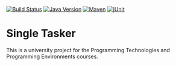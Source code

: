 [![Build Status](https://travis-ci.com/m4tty-d/single-tasker.svg?token=u8qaYxSWoeJmov6MB6BK&branch=master)](https://travis-ci.com/m4tty-d/single-tasker)
[![Java Version](https://img.shields.io/badge/jdk-9-blue.svg)]()
[![Maven](https://img.shields.io/badge/tool-maven-ec702f.svg)](https://maven.apache.org)
[![jUnit](https://img.shields.io/badge/junit-jupiter-25a162.svg)](https://maven.apache.org)

Single Tasker
======
This is a university project for the Programming Technologies and Programming Environments courses.